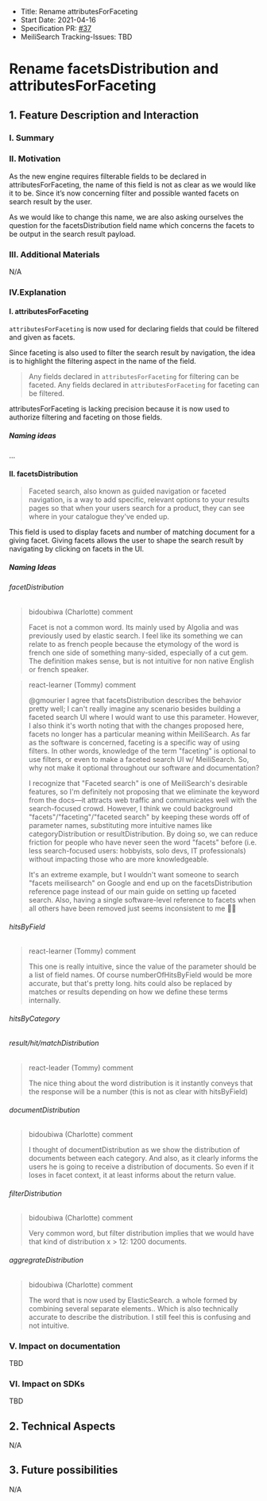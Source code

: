 - Title: Rename attributesForFaceting
- Start Date: 2021-04-16
- Specification PR: [#37](https://github.com/meilisearch/specifications/pull/37)
- MeiliSearch Tracking-Issues: TBD

# Rename facetsDistribution and attributesForFaceting

## 1. Feature Description and Interaction

### I. Summary
### II. Motivation
As the new engine requires filterable fields to be declared in attributesForFaceting, the name of this field is not as clear as we would like it to be. Since it’s now concerning filter and possible wanted facets on search result by the user.

As we would like to change this name, we are also asking ourselves the question for the facetsDistribution field name which concerns the facets to be output in the search result payload.

### III. Additional Materials
N/A

### IV.Explanation

#### I. attributesForFaceting

`attributesForFaceting` is now used for declaring fields that could be filtered and given as facets.

Since faceting is also used to filter the search result by navigation, the idea is to highlight the filtering aspect in the name of the field.

> Any fields declared in `attributesForFaceting` for filtering can be faceted. Any fields declared in `attributesForFaceting` for faceting can be filtered.

attributesForFaceting is lacking precision because it is now used to authorize filtering and faceting on those fields.

##### Naming ideas
...


#### II. facetsDistribution

> Faceted search, also known as guided navigation or faceted navigation, is a way to add specific, relevant options to your results pages so that when your users search for a product, they can see where in your catalogue they've ended up.

This field is used to display facets and number of matching document for a giving facet. Giving facets allows the user to shape the search result by navigating by clicking on facets in the UI.

##### Naming Ideas

###### facetDistribution

> bidoubiwa (Charlotte) comment
>
> Facet is not a common word. Its mainly used by Algolia and was previously used by elastic search. I feel like its something we can relate to as french people because the etymology of the word is french
one side of something many-sided, especially of a cut gem. The definition makes sense, but is not intuitive for non native English or french speaker.

> react-learner (Tommy) comment
>
> @gmourier I agree that facetsDistribution describes the behavior pretty well; I can't really imagine any scenario besides building a faceted search UI where I would want to use this parameter. However, I also think it's worth noting that with the changes proposed here, facets no longer has a particular meaning within MeiliSearch. As far as the software is concerned, faceting is a specific way of using filters. In other words, knowledge of the term "faceting" is optional to use filters, or even to make a faceted search UI w/ MeiliSearch. So, why not make it optional throughout our software and documentation?
>
>I recognize that "Faceted search" is one of MeiliSearch's desirable features, so I'm definitely not proposing that we eliminate the keyword from the docs—it attracts web traffic and communicates well with the search-focused crowd. However, I think we could background "facets"/"faceting"/"faceted search" by keeping these words off of parameter names, substituting more intuitive names like categoryDistribution or resultDistribution. By doing so, we can reduce friction for people who have never seen the word "facets" before (i.e. less search-focused users: hobbyists, solo devs, IT professionals) without impacting those who are more knowledgeable.
>
> It's an extreme example, but I wouldn't want someone to search "facets meilisearch" on Google and end up on the facetsDistribution reference page instead of our main guide on setting up faceted search. Also, having a single software-level reference to facets when all others have been removed just seems inconsistent to me 🤷‍♂️
>
###### hitsByField

> react-learner (Tommy) comment
>
> This one is really intuitive, since the value of the parameter should be a list of field names. Of course numberOfHitsByField would be more accurate, but that's pretty long. hits could also be replaced by matches or results depending on how we define these terms internally.

###### hitsByCategory

###### result/hit/matchDistribution
> react-leader (Tommy) comment
>
> The nice thing about the word distribution is it instantly conveys that the response will be a number (this is not as clear with hitsByField)

###### documentDistribution
> bidoubiwa (Charlotte) comment
>
> I thought of documentDistribution as we show the distribution of documents between each category. And also, as it clearly informs the users he is going to receive a distribution of documents. So even if it loses in facet context, it at least informs about the return value.

###### filterDistribution
> bidoubiwa (Charlotte) comment
>
> Very common word, but filter distribution implies that we would have that kind of distribution x > 12: 1200 documents.

###### aggregrateDistribution
> bidoubiwa (Charlotte) comment
>
> The word that is now used by ElasticSearch. a whole formed by combining several separate elements.. Which is also technically accurate to describe the distribution. I still feel this is confusing and not intuitive.

### V. Impact on documentation
TBD

### VI. Impact on SDKs
TBD

## 2. Technical Aspects
N/A

## 3. Future possibilities
N/A